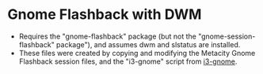 # Gnome Flashback with DWM

* Requires the "gnome-flashback" package (but not the "gnome-session-flashback" package"), and assumes dwm and slstatus are installed.
* These files were created by copying and modifying the Metacity Gnome Flashback session files, and the "i3-gnome" script from [i3-gnome](https://github.com/TheMarex/i3-gnome).

